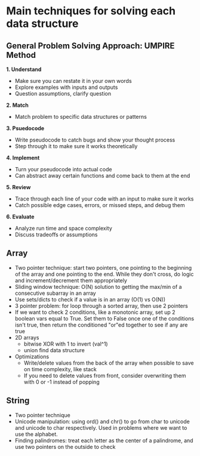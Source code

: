 # Main techniques for solving each data structure

## General Problem Solving Approach: UMPIRE Method

**1. Understand**

- Make sure you can restate it in your own words
- Explore examples with inputs and outputs
- Question assumptions, clarify question

**2. Match**

- Match problem to specific data structures or patterns

**3. Psuedocode**

- Write pseudocode to catch bugs and show your thought process
- Step through it to make sure it works theoretically

**4. Implement**

- Turn your pseudocode into actual code
- Can abstract away certain functions and come back to them at the end

**5. Review**

- Trace through each line of your code with an input to make sure it works
- Catch possible edge cases, errors, or missed steps, and debug them

**6. Evaluate**

- Analyze run time and space complexity
- Discuss tradeoffs or assumptions

## Array

- Two pointer technique: start two pointers, one pointing to the beginning of the array and one pointing to the end. While they don't cross, do logic and increment/decrement them appropriately
- Sliding window technique: O(N) solution to getting the max/min of a consecutive subarray in an array
- Use sets/dicts to check if a value is in an array (O(1) vs O(N))
- 3 pointer problem: for loop through a sorted array, then use 2 pointers
- If we want to check 2 conditions, like a monotonic array, set up 2 boolean vars equal to True. Set them to False once one of the conditions isn't true, then return the conditioned "or"ed together to see if any are true
- 2D arrays
  - bitwise XOR with 1 to invert (val^1)
  - union find data structure
- Optimizations
  - Write/delete values from the back of the array when possible to save on time complexity, like stack
  - If you need to delete values from front, consider overwriting them with 0 or -1 instead of popping

## String

- Two pointer technique
- Unicode manipulation: using ord() and chr() to go from char to unicode and unicode to char respectively. Used in problems where we want to use the alphabet.
- Finding palindromes: treat each letter as the center of a palindrome, and use two pointers on the outside to check
